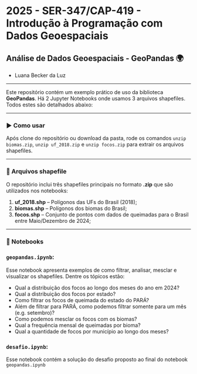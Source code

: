 # 2025 - SER-347/CAP-419 - Introdução à Programação com Dados Geoespaciais
## Análise de Dados Geoespaciais - GeoPandas 🌍
- Luana Becker da Luz

---

Este repositório contém um exemplo prático de uso da biblioteca **GeoPandas**. Há 2 Jupyter Notebooks onde usamos 3 arquivos shapefiles. Todos estes são detalhados abaixo:

---

### ▶️ Como usar

Após clone do repositório ou download da pasta, rode os comandos `unzip biomas.zip`, `unzip uf_2018.zip` e `unzip focos.zip` para extrair os arquivos shapefiles.

---

### 📂 Arquivos shapefile

O repositório inclui três shapefiles principais no formato **.zip** que são utilizados nos notebooks:

1. **uf_2018.shp** – Polígonos das UFs do Brasil (2018);
2. **biomas.shp** – Polígonos dos biomas do Brasil;
3. **focos.shp** – Conjunto de pontos com dados de queimadas para o Brasil entre Maio/Dezembro de 2024;

---

### 📓 Notebooks

### `geopandas.ipynb`: 
Esse notebook apresenta exemplos de como filtrar, analisar, mesclar e visualizar os shapefiles. Dentre os tópicos estão:
- Qual a distribuição dos focos ao longo dos meses do ano em 2024?
- Qual a distribuição dos focos por estado?
- Como filtrar os focos de queimada do estado do PARÁ?
- Além de filtrar para PARÁ, como podemos filtrar somente para um mês (e.g. setembro)?
- Como podemos mesclar os focos com os biomas?
- Qual a frequência mensal de queimadas por bioma?
- Qual a quantidade de focos por município ao longo dos meses?

### `desafio.ipynb`: 
Esse notebook contém a solução do desafio proposto ao final do notebook `geopandas.ipynb`
